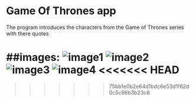 # Game Of Thrones app
The program introduces the characters from the Game of Thrones series with there quotes 


##images:
![image1](assets/images/flutter_01.png)
![image2](assets/images/flutter_02.png)
![image3](assets/images/flutter_03.png)
![image4](assets/images/flutter_04.png)
<<<<<<< HEAD
=======

>>>>>>> 75bb1e0b2e64d1bdc6e53d1f62d0c5c86b3b23c8
